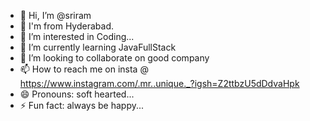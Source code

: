 - 👋 Hi, I’m @sriram
- 📌 I'm from Hyderabad.
- 👀 I’m interested in Coding...
- 🌱 I’m currently learning JavaFullStack
- 💞️ I’m looking to collaborate on good company
- 📫 How to reach me on insta @ https://www.instagram.com/.mr..unique._?igsh=Z2ttbzU5dDdvaHpk
- 😄 Pronouns: soft hearted...
- ⚡ Fun fact: always be happy...

<!---
rolex1938/rolex1938 is a ✨ special ✨ repository because its `README.md` (this file) appears on your GitHub profile.
You can click the Preview link to take a look at your changes.
--->
